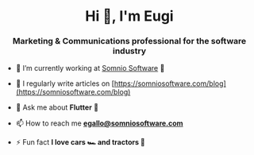 <h1 align="center">Hi 👋, I'm Eugi</h1>
<h3 align="center">Marketing & Communications professional for the software industry</h3>

- 🔭 I’m currently working at [Somnio Software](https://somniosoftware.com/) 🚀

- 📝 I regularly write articles on [https://somniosoftware.com/blog](https://somniosoftware.com/blog)

- 💬 Ask me about **Flutter** 💙

- 📫 How to reach me **egallo@somniosoftware.com**

- ⚡ Fun fact **I love cars 🏎 and tractors 🚜**
